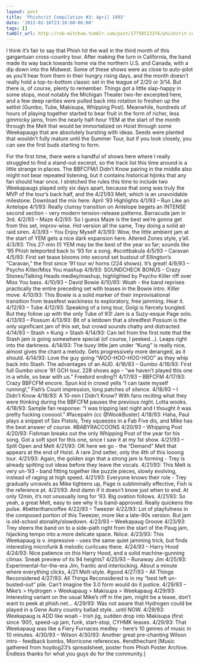 ```yaml
---
layout: post
title: 'Phishcrit Compilation #3: April 1993'
date: '2012-02-16T23:10:00-06:00'
tags: []
tumblr_url: http://rob-mitchum.tumblr.com/post/17750513376/phishcrit-compilation-3-april-1993
---
```

I think it’s fair to say that Phish hit the wall in the third month of this gargantuan cross-country tour. After making the turn in California, the band made its way back towards home via the northern U.S. and Canada, with a dip down into the Midwest. Some of these shows were as close to auto-pilot as you’ll hear from them in their hungry rising days, and the month doesn’t really hold a top-to-bottom classic set in the league of 2/20 or 3/14. But there is, of course, plenty to remember. Things got a little slap-happy in some stops, most notably the Michigan Theater two-fer excerpted here, and a few deep rarities were pulled back into rotation to freshen up the setlist (Gumbo, Tube, Makisupa, Whipping Post). Meanwhile, hundreds of hours of playing together started to bear fruit in the form of richer, less gimmicky jams, from the nearly half-hour YEM at the start of the month through the Melt that would be immortalized on Hoist through some Weekapaugs that are absolutely bursting with ideas. Seeds were planted that wouldn’t fully mature until the Summer Tour, but if you look closely, you can see the first buds starting to form.

For the first time, there were a handful of shows here where I really struggled to find a stand-out excerpt, so the track list this time around is a little strange in places. The BBFCFM/I Didn’t Know pairing in the middle also might not bear repeated listening, but it contains historical hijinks that any fan should hear once. I stretched the rules this time to include two Weekapaugs played only six days apart, because that song was truly the MVP of the tour’s back half, and the 4/21/93 Melt, which is an unavoidable milestone.
Download the mix here: April ‘93 Highlights
4/1/93 – Run Like an Antelope
4/1/93: Really clumsy transition on Antelope begets an INTENSE second section - very modern tension-release patterns. Barracuda jam in 3rd.
4/2/93 – Maze
4/2/93: So I guess Maze is the best we’re gonna get from this set, improv-wise. Hot version all the same, Trey doing a solid air raid siren.
4/3/93 – You Enjoy Myself
4/3/93: Wow, the little ambient jam at the start of YEM gets a nice dark expansion here. Altered Zones style, y’all.
4/3/93: This 27-min (!) YEM may be the best of the year so far; sounds like ‘95 Phish teleported back to ‘93 for a song. #scottbakula
4/5/93 – Caravan
4/5/93: First set tease blooms into second set bustout of Ellington’s “Caravan,” the first since ‘91 tour w/ horns (224 shows). It’s great!
4/9/93 – Psycho Killer/Miss You mashup
4/9/93: SOUNDCHECK BONUS - Crazy Stones/Talking Heads medley/mashup, highlighted by Psycho Killer riff over Miss You bass.
4/10/93 – David Bowie
4/10/93: Woah - the band reprises practically the entire preceding set with teases in the Bowie intro. Killer move.
4/10/93: This Bowie is a solid marker of their improvisational transition from teasefest wackiness to exploratory, free jamming. Hear it.
4/12/93 – Tube
4/12/93: Speaking of a long tour, Golgi is fiercely bungled. But they follow up with the only Tube of 93! Jam is a Suzy-esque Page solo.
4/13/93 – Possum
4/13/93: Bit of a letdown that a shredfest Possum is the only significant jam of this set, but crowd sounds chatty and distracted.
4/14/93 – Stash > Kung > Stash
4/14/93: Can tell from the first note that the Stash jam is going somewhere special (of course, I peeked…). Leaps right into the darkness.
4/14/93: The busy little jam under “Kung” is really nice, almost gives the chant a melody. Gets progressively more deranged, as it should.
4/14/93: Love the guy going “WOO-HOO-HOO-HOO” as they whip back into Stash. The advantages of an AUD.
4/16/93 – Gumbo
4/16/93: First full Gumbo since ‘91 GCH tour, 228 shows ago - “we haven’t played this one in a while, so bear with us.” Freebird ending?!
4/17/93 – BBFCFM
4/17/93: Crazy BBFCFM encore. Spun kid in crowd yells “I can taste myself running!,” Fish’s Count impression, long patches of silence.
4/18/93 – I Didn’t Know
4/18/93: A 10-min I Didn’t Know? With fans reciting what they were thinking during the BBFCFM pauses the previous night. Lotta wooks.
4/18/93: Sample fan response: “I was tripping last night and I thought it was pretty fucking coooool.” #facepalm (cc @WookBuster)
4/18/93: Haha, Paul plays a snippet of Sex Pistols, Trey squeezes in a Fab Five dis, and Mike has the best answer of course. #BABYRACCOONS
4/20/93 – Whipping Post
4/20/93: Fishman breaks out the only Whipping Post of the year for his song. Got a soft spot for this one, since I saw it at my 1st show.
4/21/93 – Split Open and Melt
4/21/93: OK here we go - the “Demand” Melt that appears at the end of Hoist. A rare 2nd setter, only the 4th of this looong tour.
4/21/93: Again, the golden sign that a strong jam is forming - Trey is already spitting out ideas before they leave the vocals.
4/21/93: This Melt is very un-‘93 - band fitting together like puzzle pieces, slowly evolving, instead of raging at high speed.
4/21/93: Everyone knows their role - Trey gradually unravels as Mike tightens up, Page is subliminally effective, Fish is the reference pt.
4/21/93: And damn if it doesn’t know just when to end. At only 12min, it’s not unusually long for ‘93. Big ovation follows.
4/21/93: So yeah, a great Melt, easy to see why it is band-approved. Really quickens the pulse. #betterthancoffee
4/22/93 – Tweezer
4/22/93: Lot of playfulness in the composed portion of this Tweezer, more like a late-90s version. But jam is old-school atonality/slowdown.
4/23/93 – Weekapaug Groove
4/23/93: Trey steers the band on to a side-path right from the start of the Paug jam, hijacking tempo into a more delicate space. Niiice.
4/23/93: This Weekapaug is v. impressive - uses the same quiet jamming trick, but finds interesting microfunk & melodic curlicues there.
4/24/93 – Harry Hood
4/24/93: Nice patience on this Harry Hood, and a solid machine-gunning climax. Sneak preview of its 94 heights?
4/25/93 – Runaway Jim
4/25/93: Experimental-for-the-era Jim, frantic and interlocking. About a minute where everything clicks, 4/21 Melt-style. #good
4/27/93 – All Things Reconsidered
4/27/93: All Things Reconsidered is in my “best left un-busted-out” pile. Can’t imagine the 3.0 form would do it justice.
4/29/93 – Mike’s > Hydrogen > Weekapaug > Makisupa > Weekapaug
4/29/93: Interesting variant on the usual Mike’s riff in the jam, might be a tease, don’t want to peek at phish.net…
4/29/93: Was not aware that Hydrogen could be played in a Gene Autry country ballad style…until NOW.
4/29/93: Weekapaug is ADD like woah - Irish jig, sudden drop into Makisupa (first since ‘90!), speed-up jam, funk, start-stop, CYHMK teases.
4/29/93: That Weekapaug was like a Fiery Furnaces medley - here’s 10 genres of music in 10 minutes.
4/30/93 – Wilson
4/30/93: Another great pre-chanting Wilson intro - feedback bombs, Morricone references. #endthechant
[Music gathered from hoydog23’s spreadsheet, poster from Phish Poster Archive. Endless thanks for what you guys do for the community.]
